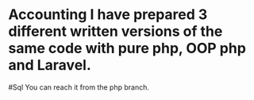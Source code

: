 # Accounting I have prepared 3 different written versions of the same code with pure php, OOP php and Laravel.

#Sql You can reach it from the php branch.
